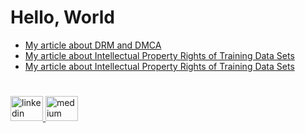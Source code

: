 # Hello, World
- <a href="http://legalbydefault.com/en/drmip.html"> My article about DRM and DMCA </a>
- <a href="http://legalbydefault.com/en/gptip.html"> My article about Intellectual Property Rights of Training Data Sets </a>
- <a href="http://legalbydefault.com/en/gptip.html"> My article about Intellectual Property Rights of Training Data Sets </a>

#
<div align="left">
  <a href="https://www.linkedin.com/in/berkborazan/" target="_blank">
    <img src="https://raw.githubusercontent.com/maurodesouza/profile-readme-generator/master/src/assets/icons/social/linkedin/default.svg" width="52" height="40" alt="linkedin logo"  />
  </a>
  <a href="https://medium.com/@berkborazan" target="_blank">
    <img src="https://raw.githubusercontent.com/maurodesouza/profile-readme-generator/master/src/assets/icons/social/medium/default.svg" width="52" height="40" alt="medium logo"  />
  </a>
</div>
